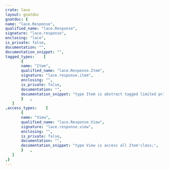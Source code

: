 ```yaml
---
crate: lace
layout: gnatdoc
gnatdoc: {
name: "lace.Response",
qualified_name: "lace.Response",
signature: "lace.response",
enclosing: "lace",
is_private: false,
documentation: "",
documentation_snippet: "",
tagged_types:    [
       {
       name: "Item",
       qualified_name: "lace.Response.Item",
       signature: "lace.response.item",
       enclosing: "",
       is_private: false,
       documentation: "",
       documentation_snippet: "type Item is abstract tagged limited private;",
       }   ,
   ]
,access_types:    [
       {
       name: "View",
       qualified_name: "lace.Response.View",
       signature: "lace.response.view",
       enclosing: "",
       is_private: false,
       documentation: "",
       documentation_snippet: "type View is access all Item'class;",
       }   ,
   ]
,}
---
```

